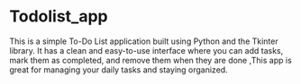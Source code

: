 # Todolist_app
This is a simple To-Do List application built using Python and the Tkinter library. It has a clean and easy-to-use interface where you can add tasks, mark them as completed, and remove them when they are done ,This app is great for managing your daily tasks and staying organized. 
